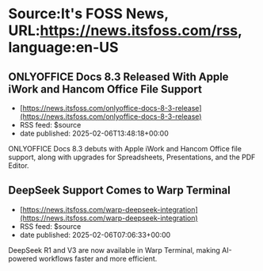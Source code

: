 # Source:It's FOSS News, URL:https://news.itsfoss.com/rss, language:en-US

## ONLYOFFICE Docs 8.3 Released With Apple iWork and Hancom Office File Support
 - [https://news.itsfoss.com/onlyoffice-docs-8-3-release](https://news.itsfoss.com/onlyoffice-docs-8-3-release)
 - RSS feed: $source
 - date published: 2025-02-06T13:48:18+00:00

ONLYOFFICE Docs 8.3 debuts with Apple iWork and Hancom Office file support, along with upgrades for Spreadsheets, Presentations, and the PDF Editor.

## DeepSeek Support Comes to Warp Terminal
 - [https://news.itsfoss.com/warp-deepseek-integration](https://news.itsfoss.com/warp-deepseek-integration)
 - RSS feed: $source
 - date published: 2025-02-06T07:06:33+00:00

DeepSeek R1 and V3 are now available in Warp Terminal, making AI-powered workflows faster and more efficient.

